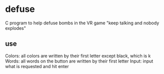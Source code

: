 # defuse
C program to help defuse bombs in the VR game "keep talking and nobody explodes"

## use

Colors: all colors are written by their first letter except black, which is k
Words: all words on the button are written by their first letter
Input: input what is requested and hit enter